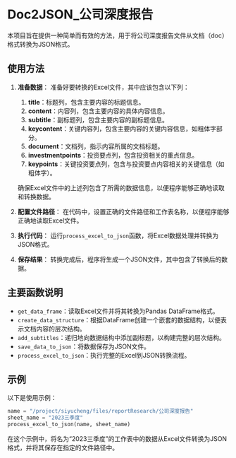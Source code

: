 # Doc2JSON_公司深度报告

本项目旨在提供一种简单而有效的方法，用于将公司深度报告文件从文档（doc）格式转换为JSON格式。

## 使用方法

1. **准备数据**：
   准备好要转换的Excel文件，其中应该包含以下列：

   1. **title**：标题列，包含主要内容的标题信息。
   2. **content**：内容列，包含主要内容的具体内容信息。
   3. **subtitle**：副标题列，包含主要内容的副标题信息。
   4. **keycontent**：关键内容列，包含主要内容的关键内容信息，如粗体字部分。
   5. **document**：文档列，指示内容所属的文档标题。
   6. **investmentpoints**：投资要点列，包含投资相关的重点信息。
   7. **keypoints**：关键投资要点列，包含与投资要点内容相关的关键信息（如粗体字）。

   确保Excel文件中的上述列包含了所需的数据信息，以便程序能够正确地读取和转换数据。

2. **配置文件路径**：
   在代码中，设置正确的文件路径和工作表名称，以便程序能够正确地读取Excel文件。

3. **执行代码**：
   运行`process_excel_to_json`函数，将Excel数据处理并转换为JSON格式。

4. **保存结果**：
   转换完成后，程序将生成一个JSON文件，其中包含了转换后的数据。

## 主要函数说明

- `get_data_frame`：读取Excel文件并将其转换为Pandas DataFrame格式。
- `create_data_structure`：根据DataFrame创建一个嵌套的数据结构，以便表示文档内容的层次结构。
- `add_subtitles`：递归地向数据结构中添加副标题，以构建完整的层次结构。
- `save_data_to_json`：将数据保存为JSON文件。
- `process_excel_to_json`：执行完整的Excel到JSON转换流程。

## 示例

以下是使用示例：

```python
name = "/project/siyucheng/files/reportResearch/公司深度报告"
sheet_name = "2023三季度"
process_excel_to_json(name, sheet_name)
```

在这个示例中，将名为“2023三季度”的工作表中的数据从Excel文件转换为JSON格式，并将其保存在指定的文件路径中。